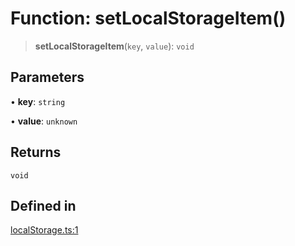 # Function: setLocalStorageItem()

> **setLocalStorageItem**(`key`, `value`): `void`

## Parameters

• **key**: `string`

• **value**: `unknown`

## Returns

`void`

## Defined in

[localStorage.ts:1](https://github.com/mbti-nf-team/frontend-libraries/blob/3916286534b50dbdcab9c2145adbaa464419b886/packages/storage/src/localStorage.ts#L1)
